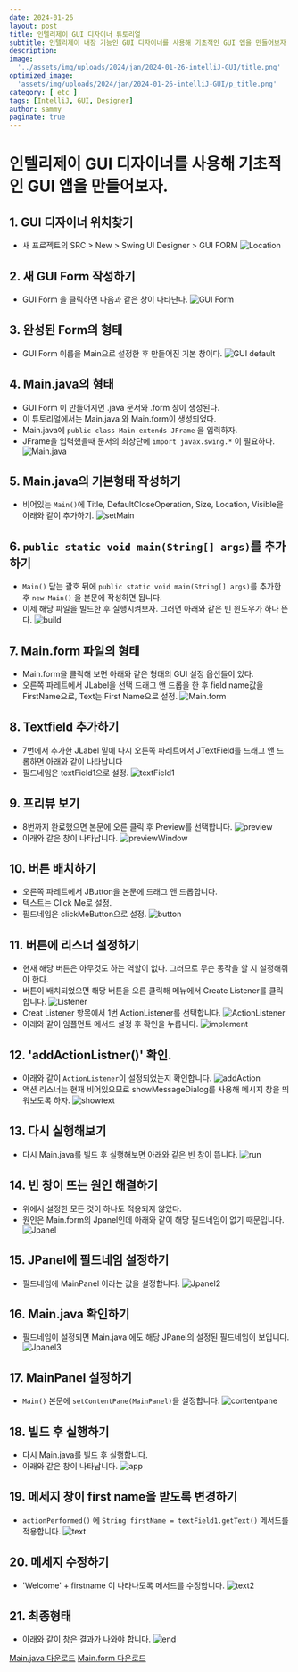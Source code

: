 ```yaml
---
date: 2024-01-26
layout: post
title: 인텔리제이 GUI 디자이너 튜토리얼
subtitle: 인텔리제이 내장 기능인 GUI 디자이너를 사용해 기초적인 GUI 앱을 만들어보자
description: 
image: 
  '../assets/img/uploads/2024/jan/2024-01-26-intelliJ-GUI/title.png'
optimized_image:    
  'assets/img/uploads/2024/jan/2024-01-26-intelliJ-GUI/p_title.png'
category: [ etc ]
tags: [IntelliJ, GUI, Designer]
author: sammy
paginate: true
---
```


# 인텔리제이 GUI 디자이너를 사용해 기초적인 GUI 앱을 만들어보자.

## 1. GUI 디자이너 위치찾기
- 새 프로젝트의 SRC > New > Swing UI Designer > GUI FORM 
    ![Location](../assets/img/uploads/2024/jan/2024-01-26-intelliJ-GUI/main/GUI1.png)

## 2. 새 GUI Form 작성하기
- GUI Form 을 클릭하면 다음과 같은 창이 나타난다.
    ![GUI Form](../assets/img/uploads/2024/jan/2024-01-26-intelliJ-GUI/main/GUI2.png) 

## 3. 완성된 Form의 형태
- GUI Form 이름을 Main으로 설정한 후 만들어진 기본 창이다.
    ![GUI default](../assets/img/uploads/2024/jan/2024-01-26-intelliJ-GUI/main/GUI3.png)

## 4. Main.java의 형태
- GUI Form 이 만들어지면 .java 문서와 .form 창이 생성된다.
- 이 튜토리얼에서는 Main.java 와 Main.form이 생성되었다.
- Main.java에 `public class Main extends JFrame` 을 입력하자.
- JFrame을 입력했을때 문서의 최상단에 `import javax.swing.*` 이 필요하다. 
    ![Main.java](../assets/img/uploads/2024/jan/2024-01-26-intelliJ-GUI/main/GUI4.png)

## 5. Main.java의 기본형태 작성하기
- 비어있는 `Main()`에 Title, DefaultCloseOperation, Size, Location, Visible을 아래와 같이 추가하기.
    ![setMain](../assets/img/uploads/2024/jan/2024-01-26-intelliJ-GUI/main/GUI5.png)

## 6. `public static void main(String[] args)`를 추가하기
- `Main()` 닫는 괄호 뒤에 `public static void main(String[] args)`를 추가한 후 `new Main()` 을 본문에 작성하면 됩니다.
- 이제 해당 파일을 빌드한 후 실행시켜보자. 그러면 아래와 같은 빈 윈도우가 하나 뜬다.
    ![build](../assets/img/uploads/2024/jan/2024-01-26-intelliJ-GUI/main/GUI6.png)

## 7. Main.form 파일의 형태
- Main.form을 클릭해 보면 아래와 같은 형태의 GUI 설정 옵션들이 있다.
- 오른쪽 파레트에서 JLabel을 선택 드래그 앤 드롭을 한 후 field name값을 FirstName으로, Text는 First Name으로 설정.
    ![Main.form](../assets/img/uploads/2024/jan/2024-01-26-intelliJ-GUI/main/GUI7.png)

## 8. Textfield 추가하기
- 7번에서 추가한 JLabel 밑에 다시 오른쪽 파레트에서 JTextField를 드래그 앤 드롭하면 아래와 같이 나타납니다
- 필드네임은 textField1으로 설정.
    ![textField1](../assets/img/uploads/2024/jan/2024-01-26-intelliJ-GUI/main/GUI8.png)

## 9. 프리뷰 보기
- 8번까지 완료했으면 본문에 오른 클릭 후 Preview를 선택합니다.
    ![preview](../assets/img/uploads/2024/jan/2024-01-26-intelliJ-GUI/main/GUI9.png)
- 아래와 같은 창이 나타납니다.
    ![previewWindow](../assets/img/uploads/2024/jan/2024-01-26-intelliJ-GUI/main/GUI10.png)

## 10. 버튼 배치하기
- 오른쪽 파레트에서 JButton을 본문에 드래그 앤 드롭합니다.
- 텍스트는 Click Me로 설정.
- 필드네임은 clickMeButton으로 설정.
    ![button](../assets/img/uploads/2024/jan/2024-01-26-intelliJ-GUI/main/GUI11.png)

## 11. 버튼에 리스너 설정하기
- 현재 해당 버튼은 아무것도 하는 역할이 없다. 그러므로 무슨 동작을 할 지 설정해줘야 한다.
- 버튼이 배치되었으면 해당 버튼을 오른 클릭해 메뉴에서 Create Listener를 클릭합니다.
    ![Listener](../assets/img/uploads/2024/jan/2024-01-26-intelliJ-GUI/main/GUI12.png)
- Creat Listener 항목에서 1번 ActionListener를 선택합니다.
    ![ActionListener](../assets/img/uploads/2024/jan/2024-01-26-intelliJ-GUI/main/GUI13.png)
- 아래와 같이 임플먼트 메서드 설정 후 확인을 누릅니다.
    ![implement](../assets/img/uploads/2024/jan/2024-01-26-intelliJ-GUI/main/GUI14.png)

## 12. 'addActionListner()' 확인.
- 아래와 같이 `ActionListener`이 설정되었는지 확인합니다.
    ![addAction](../assets/img/uploads/2024/jan/2024-01-26-intelliJ-GUI/main/GUI15.png)
- 액션 리스너는 현재 비어있으므로 showMessageDialog를 사용해 메시지 창을 띄워보도록 하자.
    ![showtext](../assets/img/uploads/2024/jan/2024-01-26-intelliJ-GUI/main/GUI16.png)

## 13. 다시 실행해보기
- 다시 Main.java를 빌드 후 실행해보면 아래와 같은 빈 창이 뜹니다.
    ![run](../assets/img/uploads/2024/jan/2024-01-26-intelliJ-GUI/main/GUI17.png)

## 14. 빈 창이 뜨는 원인 해결하기
- 위에서 설정한 모든 것이 하나도 적용되지 않았다. 
- 원인은 Main.form의 Jpanel인데 아래와 같이 해당 필드네임이 없기 때문입니다.
    ![Jpanel](../assets/img/uploads/2024/jan/2024-01-26-intelliJ-GUI/main/GUI18.png)

## 15. JPanel에 필드네임 설정하기
- 필드네임에  MainPanel 이라는 값을 설정합니다.
    ![Jpanel2](../assets/img/uploads/2024/jan/2024-01-26-intelliJ-GUI/main/GUI19.png)

## 16. Main.java 확인하기
- 필드네임이 설정되면 Main.java 에도 해당 JPanel의 설정된 필드네임이 보입니다.
    ![Jpanel3](../assets/img/uploads/2024/jan/2024-01-26-intelliJ-GUI/main/GUI20.png)

## 17. MainPanel 설정하기
- `Main()` 본문에 `setContentPane(MainPanel)`을 설정합니다.
    ![contentpane](../assets/img/uploads/2024/jan/2024-01-26-intelliJ-GUI/main/GUI21.png)

## 18. 빌드 후 실행하기
- 다시 Main.java를 빌드 후 실행합니다.
- 아래와 같은 창이 나타납니다.
    ![app](../assets/img/uploads/2024/jan/2024-01-26-intelliJ-GUI/main/GUI22.png)


## 19. 메세지 창이 first name을 받도록 변경하기
- `actionPerformed()` 에 `String firstName = textField1.getText()` 메서드를 적용합니다.
    ![text](../assets/img/uploads/2024/jan/2024-01-26-intelliJ-GUI/main/GUI23.png)

## 20. 메세지 수정하기
- 'Welcome' + firstname 이 나타나도록 메서드를 수정합니다.
    ![text2](../assets/img/uploads/2024/jan/2024-01-26-intelliJ-GUI/main/GUI24.png)

## 21. 최종형태
- 아래와 같이 창은 결과가 나와야 합니다.
    ![end](../assets/img/uploads/2024/jan/2024-01-26-intelliJ-GUI/main/GUI25.png)

[Main.java 다운로드](https://github.com/leesemin89/Chat/blob/1day/src/Main.java)
[Main.form 다운로드](https://github.com/leesemin89/Chat/blob/1day/src/Main.form)